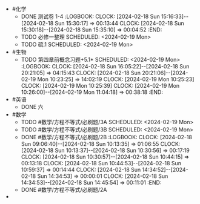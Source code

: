 - #化学
	- DONE 测试卷 1-4
	  :LOGBOOK:
	  CLOCK: [2024-02-18 Sun 15:16:33]--[2024-02-18 Sun 15:30:17] =>  00:13:44
	  CLOCK: [2024-02-18 Sun 15:30:18]--[2024-02-18 Sun 15:35:10] =>  00:04:52
	  :END:
	- TODO 必修一整理
	  SCHEDULED: <2024-02-19 Mon>
	- TODO 硫.1
	  SCHEDULED: <2024-02-19 Mon>
- #生物
	- TODO 第四章前概念习题+5.1*
	  SCHEDULED: <2024-02-19 Mon>
	  :LOGBOOK:
	  CLOCK: [2024-02-18 Sun 16:05:22]--[2024-02-18 Sun 20:21:05] =>  04:15:43
	  CLOCK: [2024-02-18 Sun 20:21:06]--[2024-02-19 Mon 10:23:25] =>  14:02:19
	  CLOCK: [2024-02-19 Mon 10:25:23]
	  CLOCK: [2024-02-19 Mon 10:25:39]
	  CLOCK: [2024-02-19 Mon 10:26:00]--[2024-02-19 Mon 11:04:18] =>  00:38:18
	  :END:
- #英语
	- DONE 六
- #数学
	- TODO #数学/方程不等式/必刷题/3A
	  SCHEDULED: <2024-02-19 Mon>
	- TODO #数学/方程不等式/必刷题/3B
	  SCHEDULED: <2024-02-19 Mon>
	- DONE #数学/方程不等式/必刷题/2B
	  :LOGBOOK:
	  CLOCK: [2024-02-18 Sun 09:06:40]--[2024-02-18 Sun 10:13:35] =>  01:06:55
	  CLOCK: [2024-02-18 Sun 10:13:37]--[2024-02-18 Sun 10:30:56] =>  00:17:19
	  CLOCK: [2024-02-18 Sun 10:30:57]--[2024-02-18 Sun 10:44:15] =>  00:13:18
	  CLOCK: [2024-02-18 Sun 10:44:53]--[2024-02-18 Sun 10:59:37] =>  00:14:44
	  CLOCK: [2024-02-18 Sun 14:34:52]--[2024-02-18 Sun 14:34:53] =>  00:00:01
	  CLOCK: [2024-02-18 Sun 14:34:53]--[2024-02-18 Sun 14:45:54] =>  00:11:01
	  :END:
	- DONE #数学/方程不等式/必刷题/2A
-